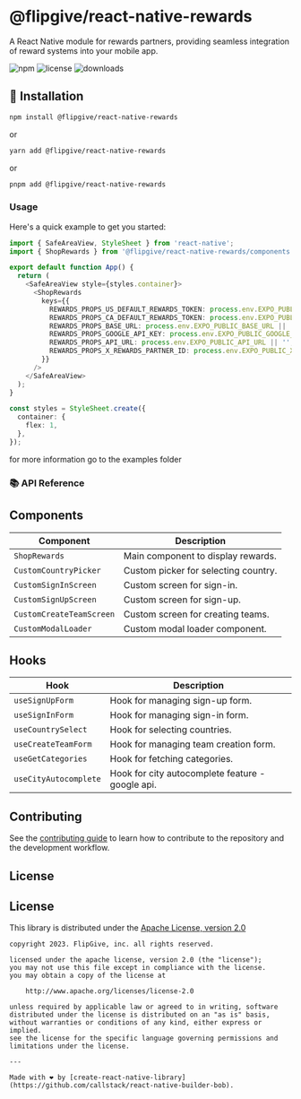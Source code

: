 # @flipgive/react-native-rewards

A React Native module for rewards partners, providing seamless integration of reward systems into your mobile app.

![npm](https://img.shields.io/npm/v/@flipgive/react-native-rewards)
![license](https://img.shields.io/npm/l/@flipgive/react-native-rewards)
![downloads](https://img.shields.io/npm/dm/@flipgive/react-native-rewards)

## 🚀 Installation

```sh
npm install @flipgive/react-native-rewards
```

or

```sh
yarn add @flipgive/react-native-rewards
```

or

```sh
pnpm add @flipgive/react-native-rewards
```

### Usage

Here's a quick example to get you started:

```ts
import { SafeAreaView, StyleSheet } from 'react-native';
import { ShopRewards } from '@flipgive/react-native-rewards/components';

export default function App() {
  return (
    <SafeAreaView style={styles.container}>
      <ShopRewards
        keys={{
          REWARDS_PROPS_US_DEFAULT_REWARDS_TOKEN: process.env.EXPO_PUBLIC_US_DEFAULT_REWARDS_TOKEN || '',
          REWARDS_PROPS_CA_DEFAULT_REWARDS_TOKEN: process.env.EXPO_PUBLIC_CA_DEFAULT_REWARDS_TOKEN || '',
          REWARDS_PROPS_BASE_URL: process.env.EXPO_PUBLIC_BASE_URL || '',
          REWARDS_PROPS_GOOGLE_API_KEY: process.env.EXPO_PUBLIC_GOOGLE_API_KEY || '',
          REWARDS_PROPS_API_URL: process.env.EXPO_PUBLIC_API_URL || '',
          REWARDS_PROPS_X_REWARDS_PARTNER_ID: process.env.EXPO_PUBLIC_X_REWARDS_PARTNER_ID || '',
        }}
      />
    </SafeAreaView>
  );
}

const styles = StyleSheet.create({
  container: {
    flex: 1,
  },
});

```

for more information go to the examples folder

### 📚 API Reference

## Components

| Component                | Description                          |
| ------------------------ | ------------------------------------ |
| `ShopRewards`            | Main component to display rewards.   |
| `CustomCountryPicker`    | Custom picker for selecting country. |
| `CustomSignInScreen`     | Custom screen for sign-in.           |
| `CustomSignUpScreen`     | Custom screen for sign-up.           |
| `CustomCreateTeamScreen` | Custom screen for creating teams.    |
| `CustomModalLoader`      | Custom modal loader component.       |

## Hooks

| Hook                  | Description                                      |
| --------------------- | ------------------------------------------------ |
| `useSignUpForm`       | Hook for managing sign-up form.                  |
| `useSignInForm`       | Hook for managing sign-in form.                  |
| `useCountrySelect`    | Hook for selecting countries.                    |
| `useCreateTeamForm`   | Hook for managing team creation form.            |
| `useGetCategories`    | Hook for fetching categories.                    |
| `useCityAutocomplete` | Hook for city autocomplete feature - google api. |

## Contributing

See the [contributing guide](CONTRIBUTING.md) to learn how to contribute to the repository and the development workflow.

## License

## License

This library is distributed under the
[Apache License, version 2.0](http://www.apache.org/licenses/LICENSE-2.0.html)

```no-highlight
copyright 2023. FlipGive, inc. all rights reserved.

licensed under the apache license, version 2.0 (the "license");
you may not use this file except in compliance with the license.
you may obtain a copy of the license at

    http://www.apache.org/licenses/license-2.0

unless required by applicable law or agreed to in writing, software
distributed under the license is distributed on an "as is" basis,
without warranties or conditions of any kind, either express or implied.
see the license for the specific language governing permissions and
limitations under the license.

---

Made with ❤️ by [create-react-native-library](https://github.com/callstack/react-native-builder-bob).
```
